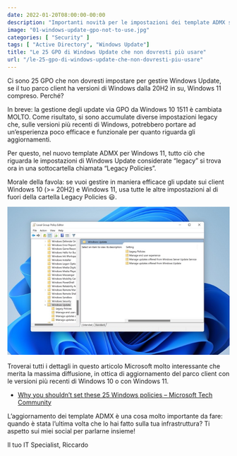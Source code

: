 ```yaml
---
date: 2022-01-20T08:00:00-00:00
description: "Importanti novità per le impostazioni dei template ADMX sulle GPO di Windows Update in Active Directory."
image: "01-windows-update-gpo-not-to-use.jpg"
categories: [ "Security" ]
tags: [ "Active Directory", "Windows Update"]
title: "Le 25 GPO di Windows Update che non dovresti più usare"
url: "/le-25-gpo-di-windows-update-che-non-dovresti-piu-usare"
---
```

Ci sono 25 GPO che non dovresti impostare per gestire Windows Update, se il tuo parco client ha versioni di Windows dalla 20H2 in su, Windows 11 compreso. Perché?

In breve: la gestione degli update via GPO da Windows 10 1511 è cambiata MOLTO. Come risultato, si sono accumulate diverse impostazioni legacy che, sulle versioni più recenti di Windows, potrebbero portare ad un’esperienza poco efficace e funzionale per quanto riguarda gli aggiornamenti.

Per questo, nel nuovo template ADMX per Windows 11, tutto ciò che riguarda le impostazioni di Windows Update considerate “legacy” si trova ora in una sottocartella chiamata “Legacy Policies”.

Morale della favola: se vuoi gestire in maniera efficace gli update sui client Windows 10 (>= 20H2) e Windows 11, usa tutte le altre impostazioni al di fuori della cartella Legacy Policies 😃.

![Windows Update GPO](01-windows-update-gpo-not-to-use.jpg)

Troverai tutti i dettagli in questo articolo Microsoft molto interessante che merita la massima diffusione, in ottica di aggiornamento del parco client con le versioni più recenti di Windows 10 o con Windows 11.
- [Why you shouldn’t set these 25 Windows policies – Microsoft Tech Community](https://techcommunity.microsoft.com/t5/windows-it-pro-blog/why-you-shouldn-t-set-these-25-windows-policies/ba-p/3066178)

L’aggiornamento dei template ADMX è una cosa molto importante da fare: quando è stata l’ultima volta che lo hai fatto sulla tua infrastruttura? Ti aspetto sui miei social per parlarne insieme!

Il tuo IT Specialist, Riccardo